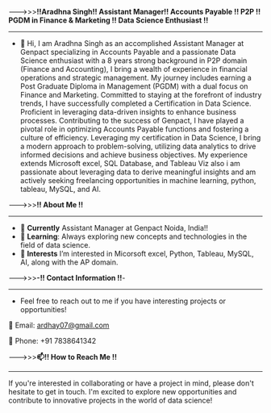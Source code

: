 --->>>**!!Aradhna Singh!! Assistant Manager!! Accounts Payable !! P2P !! PGDM in Finance & Marketing !! Data Science Enthusiast !!** 
________________________________________________________________________________________________________________________________________________________________________________________
- 👋 Hi, I am Aradhna Singh as an accomplished Assistant Manager at Genpact specializing in Accounts Payable and  a passionate Data Science enthusiast with a 8 years strong background in P2P domain (Finance and Accounting), I bring a wealth of experience in financial operations and strategic management. My journey includes earning a Post Graduate Diploma in Management (PGDM) with a dual focus on Finance and Marketing. Committed to staying at the forefront of industry trends, I have successfully completed a Certification in Data Science. Proficient in leveraging data-driven insights to enhance business processes. Contributing to the success of Genpact, I have played a pivotal role in optimizing Accounts Payable functions and fostering a culture of efficiency. Leveraging my certification in Data Science, I bring a modern approach to problem-solving, utilizing data analytics to drive informed decisions and achieve business objectives. My experience extends Microsoft excel, SQL Database, and Tableau Viz also i am passionate about leveraging data to derive meaningful insights and am actively seeking freelancing opportunities in machine learning, python, tableau, MySQL, and AI.



  

--->>>**!! About Me !!**
______________________________________________________________________________________________________________________________________________________________________________________________________________________________________________________________________________________________________________________________________________________________________________________
- 💼 **Currently** Assistant Manager at Genpact Noida, India!!
- 🌱 **Learning**: Always exploring new concepts and technologies in the field of data science.
- 👀 **Interests** I’m interested in Micorsoft excel, Python, Tableau, MySQL, AI, along with the AP domain.






--->>>**-!! Contact Information !!**- 
___________________________________________________________________________________________________________________________________________________________________________________________
- Feel free to reach out to me if you have interesting projects or opportunities!
  
📧 Email: ardhay07@gmail.com

📱 Phone: +91 7838641342










--->>>**📫!! How to Reach Me !!** 
___________________________________________________________________________________________________________________________________________________________________________________________
If you're interested in collaborating or have a project in mind, please don't hesitate to get in touch. I'm excited to explore new opportunities and contribute to innovative projects in the world of data science!














<!---
Aradata/Aradata is a ✨ special ✨ repository because its `README.md` (this file) appears on your GitHub profile.
You can click the Preview link to take a look at your changes.
--->
